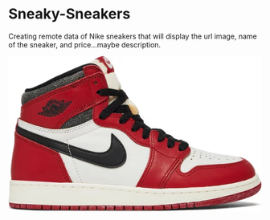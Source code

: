 # Sneaky-Sneakers
Creating remote data of Nike sneakers that will display the url image, name of the sneaker, and price…maybe description.

<img src="images/Air_Jordan_1_Retro_High_OG.png" alt="Air Jordan 1 Retro High OG">
